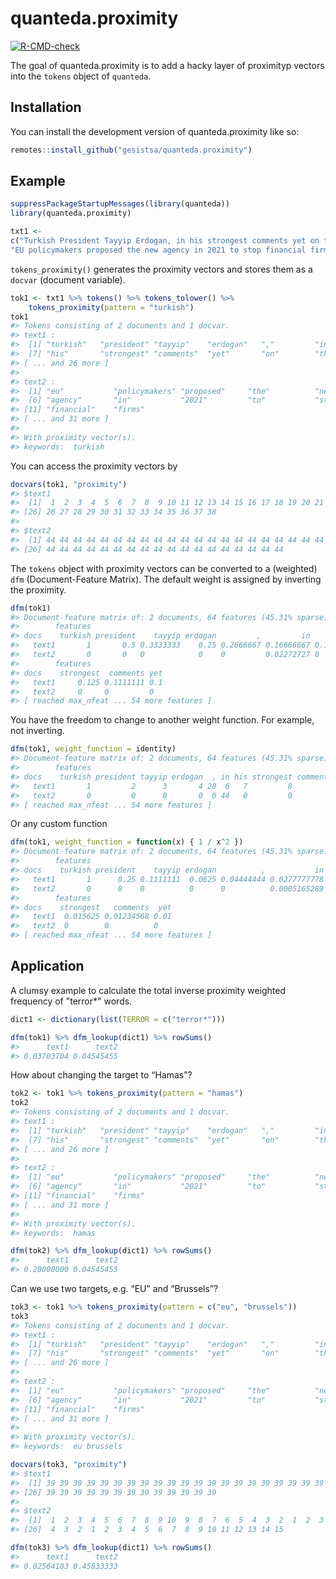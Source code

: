 
<!-- README.md is generated from README.Rmd. Please edit that file -->

# quanteda.proximity

<!-- badges: start -->

[![R-CMD-check](https://github.com/gesistsa/quanteda.proximity/actions/workflows/R-CMD-check.yaml/badge.svg)](https://github.com/gesistsa/quanteda.proximity/actions/workflows/R-CMD-check.yaml)
<!-- badges: end -->

The goal of quanteda.proximity is to add a hacky layer of proximityp
vectors into the `tokens` object of `quanteda`.

## Installation

You can install the development version of quanteda.proximity like so:

``` r
remotes::install_github("gesistsa/quanteda.proximity")
```

## Example

``` r
suppressPackageStartupMessages(library(quanteda))
library(quanteda.proximity)

txt1 <-
c("Turkish President Tayyip Erdogan, in his strongest comments yet on the Gaza conflict, said on Wednesday the Palestinian militant group Hamas was not a terrorist organisation but a liberation group fighting to protect Palestinian lands.",
"EU policymakers proposed the new agency in 2021 to stop financial firms from aiding criminals and terrorists. Brussels has so far relied on national regulators with no EU authority to stop money laundering and terrorist financing running into billions of euros.")
```

`tokens_proximity()` generates the proximity vectors and stores them as
a `docvar` (document variable).

``` r
tok1 <- txt1 %>% tokens() %>% tokens_tolower() %>%
    tokens_proximity(pattern = "turkish")
tok1
#> Tokens consisting of 2 documents and 1 docvar.
#> text1 :
#>  [1] "turkish"   "president" "tayyip"    "erdogan"   ","         "in"       
#>  [7] "his"       "strongest" "comments"  "yet"       "on"        "the"      
#> [ ... and 26 more ]
#> 
#> text2 :
#>  [1] "eu"           "policymakers" "proposed"     "the"          "new"         
#>  [6] "agency"       "in"           "2021"         "to"           "stop"        
#> [11] "financial"    "firms"       
#> [ ... and 31 more ]
#> 
#> With proximity vector(s).
#> keywords:  turkish
```

You can access the proximity vectors by

``` r
docvars(tok1, "proximity")
#> $text1
#>  [1]  1  2  3  4  5  6  7  8  9 10 11 12 13 14 15 16 17 18 19 20 21 22 23 24 25
#> [26] 26 27 28 29 30 31 32 33 34 35 36 37 38
#> 
#> $text2
#>  [1] 44 44 44 44 44 44 44 44 44 44 44 44 44 44 44 44 44 44 44 44 44 44 44 44 44
#> [26] 44 44 44 44 44 44 44 44 44 44 44 44 44 44 44 44 44 44
```

The `tokens` object with proximity vectors can be converted to a
(weighted) `dfm` (Document-Feature Matrix). The default weight is
assigned by inverting the proximity.

``` r
dfm(tok1)
#> Document-feature matrix of: 2 documents, 64 features (45.31% sparse) and 0 docvars.
#>        features
#> docs    turkish president    tayyip erdogan         ,         in       his
#>   text1       1       0.5 0.3333333    0.25 0.2666667 0.16666667 0.1428571
#>   text2       0       0   0            0    0         0.02272727 0        
#>        features
#> docs    strongest  comments yet
#>   text1     0.125 0.1111111 0.1
#>   text2     0     0         0  
#> [ reached max_nfeat ... 54 more features ]
```

You have the freedom to change to another weight function. For example,
not inverting.

``` r
dfm(tok1, weight_function = identity)
#> Document-feature matrix of: 2 documents, 64 features (45.31% sparse) and 0 docvars.
#>        features
#> docs    turkish president tayyip erdogan  , in his strongest comments yet
#>   text1       1         2      3       4 20  6   7         8        9  10
#>   text2       0         0      0       0  0 44   0         0        0   0
#> [ reached max_nfeat ... 54 more features ]
```

Or any custom function

``` r
dfm(tok1, weight_function = function(x) { 1 / x^2 })
#> Document-feature matrix of: 2 documents, 64 features (45.31% sparse) and 0 docvars.
#>        features
#> docs    turkish president    tayyip erdogan          ,           in        his
#>   text1       1      0.25 0.1111111  0.0625 0.04444444 0.0277777778 0.02040816
#>   text2       0      0    0          0      0          0.0005165289 0         
#>        features
#> docs    strongest   comments  yet
#>   text1  0.015625 0.01234568 0.01
#>   text2  0        0          0   
#> [ reached max_nfeat ... 54 more features ]
```

## Application

A clumsy example to calculate the total inverse proximity weighted
frequency of "terror\*" words.

``` r
dict1 <- dictionary(list(TERROR = c("terror*")))

dfm(tok1) %>% dfm_lookup(dict1) %>% rowSums()
#>      text1      text2 
#> 0.03703704 0.04545455
```

How about changing the target to “Hamas”?

``` r
tok2 <- tok1 %>% tokens_proximity(pattern = "hamas")
tok2
#> Tokens consisting of 2 documents and 1 docvar.
#> text1 :
#>  [1] "turkish"   "president" "tayyip"    "erdogan"   ","         "in"       
#>  [7] "his"       "strongest" "comments"  "yet"       "on"        "the"      
#> [ ... and 26 more ]
#> 
#> text2 :
#>  [1] "eu"           "policymakers" "proposed"     "the"          "new"         
#>  [6] "agency"       "in"           "2021"         "to"           "stop"        
#> [11] "financial"    "firms"       
#> [ ... and 31 more ]
#> 
#> With proximity vector(s).
#> keywords:  hamas
```

``` r
dfm(tok2) %>% dfm_lookup(dict1) %>% rowSums()
#>      text1      text2 
#> 0.20000000 0.04545455
```

Can we use two targets, e.g. “EU” and “Brussels”?

``` r
tok3 <- tok1 %>% tokens_proximity(pattern = c("eu", "brussels"))
tok3
#> Tokens consisting of 2 documents and 1 docvar.
#> text1 :
#>  [1] "turkish"   "president" "tayyip"    "erdogan"   ","         "in"       
#>  [7] "his"       "strongest" "comments"  "yet"       "on"        "the"      
#> [ ... and 26 more ]
#> 
#> text2 :
#>  [1] "eu"           "policymakers" "proposed"     "the"          "new"         
#>  [6] "agency"       "in"           "2021"         "to"           "stop"        
#> [11] "financial"    "firms"       
#> [ ... and 31 more ]
#> 
#> With proximity vector(s).
#> keywords:  eu brussels
```

``` r
docvars(tok3, "proximity")
#> $text1
#>  [1] 39 39 39 39 39 39 39 39 39 39 39 39 39 39 39 39 39 39 39 39 39 39 39 39 39
#> [26] 39 39 39 39 39 39 39 39 39 39 39 39 39
#> 
#> $text2
#>  [1]  1  2  3  4  5  6  7  8  9 10  9  8  7  6  5  4  3  2  1  2  3  4  5  6  5
#> [26]  4  3  2  1  2  3  4  5  6  7  8  9 10 11 12 13 14 15
```

``` r
dfm(tok3) %>% dfm_lookup(dict1) %>% rowSums()
#>      text1      text2 
#> 0.02564103 0.45833333
```
